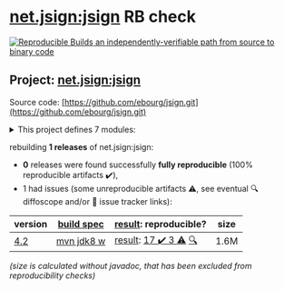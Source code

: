 [net.jsign:jsign](https://central.sonatype.com/artifact/net.jsign/jsign/4.2/versions) RB check
=======

[![Reproducible Builds](https://reproducible-builds.org/images/logos/rb.svg) an independently-verifiable path from source to binary code](https://reproducible-builds.org/)

## Project: [net.jsign:jsign](https://central.sonatype.com/artifact/net.jsign/jsign/4.2/versions)

Source code: [https://github.com/ebourg/jsign.git](https://github.com/ebourg/jsign.git)

<details><summary>This project defines 7 modules:</summary>

* [net.jsign:jsign](https://central.sonatype.com/artifact/net.jsign/jsign/4.2)
* [net.jsign:jsign-ant](https://central.sonatype.com/artifact/net.jsign/jsign-ant/4.2)
* [net.jsign:jsign-cli](https://central.sonatype.com/artifact/net.jsign/jsign-cli/4.2)
* [net.jsign:jsign-core](https://central.sonatype.com/artifact/net.jsign/jsign-core/4.2)
* [net.jsign:jsign-gradle-plugin](https://central.sonatype.com/artifact/net.jsign/jsign-gradle-plugin/4.2)
* [net.jsign:jsign-maven-plugin](https://central.sonatype.com/artifact/net.jsign/jsign-maven-plugin/4.2)
* [net.jsign:jsign-parent](https://central.sonatype.com/artifact/net.jsign/jsign-parent/4.2)
</details>

rebuilding **1 releases** of net.jsign:jsign:
- **0** releases were found successfully **fully reproducible** (100% reproducible artifacts :heavy_check_mark:),
- 1 had issues (some unreproducible artifacts :warning:, see eventual :mag: diffoscope and/or :memo: issue tracker links):

| version | [build spec](/BUILDSPEC.md) | [result](https://reproducible-builds.org/docs/jvm/): reproducible? | size |
| -- | --------- | ------ | -- |
| [4.2](https://central.sonatype.com/artifact/net.jsign/jsign/4.2/pom) | [mvn jdk8 w](jsign-4.2.buildspec) | [result](jsign-parent-4.2.buildinfo): [17 :heavy_check_mark:  3 :warning:](jsign-parent-4.2.buildcompare) [:mag:](jsign-parent-4.2.diffoscope) | 1.6M |

<i>(size is calculated without javadoc, that has been excluded from reproducibility checks)</i>
